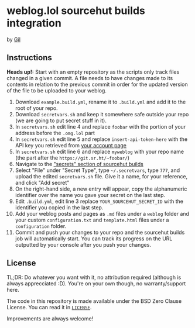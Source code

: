 # weblog.lol sourcehut builds integration

by [Gil](https://gil.omg.lol)

## Instructions

**Heads up!:** Start with an empty repository as the scripts only track files changed in a given commit. A file needs to have changes made to its contents in relation to the previous commit in order for the updated version of the file to be uploaded to your weblog.

1. Download `example.build.yml`, rename it to `.build.yml` and add it to the root of your repo.
2. Download `secretvars.sh` and keep it somewhere safe outside your repo (we are going to put secret stuff in it).
3. In `secretvars.sh` edit line 4 and replace `foobar` with the portion of your address before the `.omg.lol` part
4. In `secretvars.sh` edit line 5 and replace `insert-api-token-here` with the API key you retrieved from [your account page](https://home.omg.lol/account#api-key)
5. In `secretvars.sh` edit line 6 and replace `myweblog` with your repo name (the part after the `https://git.sr.ht/~foobar/`)
6. Navigate to the ["secrets" section of sourcehut builds](https://builds.sr.ht/secrets)
7. Select "File" under "Secret Type", type `~/.secretvars`, type `777`, and upload the edited `secretvars.sh` file. Give it a name, for your reference, and click "Add secret"
8. On the right-hand side, a new entry will appear, copy the alphanumeric identifier over the name you gave your secret on the last step.
9. Edit `.build.yml`, edit line 3 replace `YOUR_SOURCEHUT_SECRET_ID` with the identifier you copied in the last step.
10. Add your weblog posts and pages as `.md` files under a `weblog` folder and your custom `configuration.txt` and `template.html` files under a `configuration` folder.
10. Commit and push your changes to your repo and the sourcehut builds job will automatically start. You can track its progress on the URL outputted by your console after you push your changes.

## License

TL;DR: Do whatever you want with it, no attribution required (although is always apprecciated :D). You're on your own though, no warranty/support here.

The code in this repository is made available under the BSD Zero Clause License. You can read it in [`LICENSE`](LICENSE).

Improvements are always welcome!

